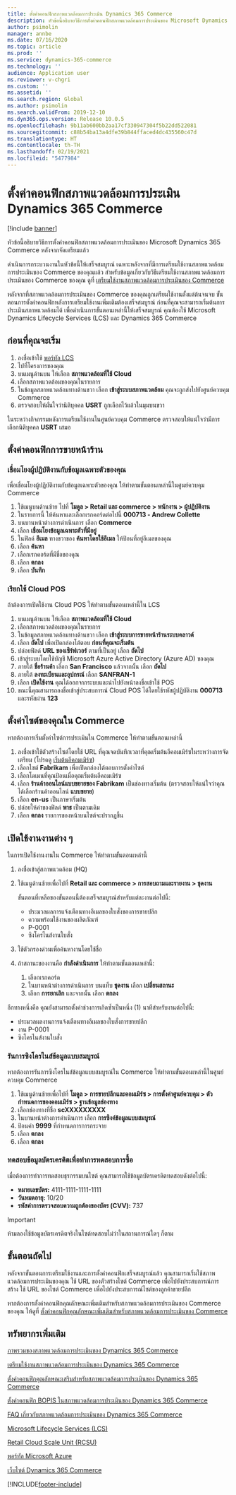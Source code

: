 ```yaml
---
title: ตั้งค่าคอนฟิกสภาพแวดล้อมการประเมิน Dynamics 365 Commerce
description: หัวข้อนี้อธิบายวิธีการตั้งค่าคอนฟิกสภาพแวดล้อมการประเมินของ Microsoft Dynamics 365 Commerce หลังจากจัดเตรียมแล้ว
author: psimolin
manager: annbe
ms.date: 07/16/2020
ms.topic: article
ms.prod: ''
ms.service: dynamics-365-commerce
ms.technology: ''
audience: Application user
ms.reviewer: v-chgri
ms.custom: ''
ms.assetid: ''
ms.search.region: Global
ms.author: psimolin
ms.search.validFrom: 2019-12-10
ms.dyn365.ops.version: Release 10.0.5
ms.openlocfilehash: 9b11ab600bb2aa17cf330947304f5b22dd522081
ms.sourcegitcommit: c88b54ba13a4dfe39b844ffaced4dc435560c47d
ms.translationtype: HT
ms.contentlocale: th-TH
ms.lasthandoff: 02/19/2021
ms.locfileid: "5477984"
---
```

# <a name="configure-a-dynamics-365-commerce-evaluation-environment"></a>ตั้งค่าคอนฟิกสภาพแวดล้อมการประเมิน Dynamics 365 Commerce

[!include [banner](includes/banner.md)]

หัวข้อนี้อธิบายวิธีการตั้งค่าคอนฟิกสภาพแวดล้อมการประเมินของ Microsoft Dynamics 365 Commerce หลังจากจัดเตรียมแล้ว

ดำเนินการกระบวนงานในหัวข้อนี้ให้เสร็จสมบูรณ์ เฉพาะหลังจากที่มีการเตรียมใช้งานสภาพแวดล้อมการประเมินของ Commerce ของคุณแล้ว สำหรับข้อมูลเกี่ยวกับวิธีเตรียมใช้งานสภาพแวดล้อมการประเมินของ Commerce ของคุณ ดูที่ [เตรียมใช้งานสภาพแวดล้อมการประเมินของ Commerce](provisioning-guide.md)

หลังจากที่สภาพแวดล้อมการประเมินของ Commerce ของคุณถูกเตรียมใช้งานตั้งแต่ต้นจนจบ ขั้นตอนการตั้งค่าคอนฟิกหลังการเตรียมใช้งานเพิ่มเติมต้องเสร็จสมบูรณ์ ก่อนที่คุณจะสามารถเริ่มต้นการประเมินสภาพแวดล้อมได้ เพื่อดำเนินการขั้นตอนเหล่านี้ให้เสร็จสมบูรณ์ คุณต้องใช้ Microsoft Dynamics Lifecycle Services (LCS) และ Dynamics 365 Commerce

## <a name="before-you-start"></a>ก่อนที่คุณจะเริ่ม

1. ลงชื่อเข้าใช้ [พอร์ทัล LCS](https://lcs.dynamics.com)
1. ไปที่โครงการของคุณ
1. บนเมนูด้านบน ให้เลือก **สภาพแวดล้อมที่ใช้ Cloud**
1. เลือกสภาพแวดล้อมของคุณในรายการ
1. ในข้อมูลสภาพแวดล้อมทางด้านขวา เลือก **เข้าสู่ระบบสภาพแวดล้อม** คุณจะถูกส่งไปยังศูนย์ควบคุม Commerce
1. ตรวจสอบให้มั่นใจว่านิติบุคคล **USRT** ถูกเลือกไว้แล้วในมุมบนขวา

ในระหว่างกิจกรรมหลังการเตรียมใช้งานในศูนย์ควบคุม Commerce ตรวจสอบให้แน่ใจว่ามีการเลือกนิติบุคคล **USRT** เสมอ

## <a name="configure-the-point-of-sale"></a>ตั้งค่าคอนฟิกการขายหน้าร้าน

### <a name="associate-a-worker-with-your-identity"></a>เชื่อมโยงผู้ปฏิบัติงานกับข้อมูลเฉพาะตัวของคุณ

เพื่อเชื่อมโยงผู้ปฏิบัติงานกับข้อมูลเฉพาะตัวของคุณ ให้ทำตามขั้นตอนเหล่านี้ในศูนย์ควบคุม Commerce

1. ใช้เมนูบนด้านซ้าย ไปที่ **โมดูล \> Retail และ commerce \> พนักงาน \> ผู้ปฏิบัติงาน**
1. ในรายการนี้ ให้ค้นหาและเลือกเรกคอร์ดต่อไปนี้ **000713 - Andrew Collette**
1. บนบานหน้าต่างการดำเนินการ เลือก **Commerce**
1. เลือก **เชื่อมโยงข้อมูลเฉพาะตัวที่มีอยู่**
1. ในฟิลด์ **อีเมล** ทางขวาของ **ค้นหาโดยใช้อีเมล** ให้ป้อนที่อยู่อีเมลของคุณ
1. เลือก **ค้นหา**
1. เลือกเรกคอร์ดที่มีชื่อของคุณ
1. เลือก **ตกลง**
1. เลือก **บันทึก**

### <a name="activate-cloud-pos"></a>เรียกใช้ Cloud POS

ถ้าต้องการเปิดใช้งาน Cloud POS ให้ทำตามขั้นตอนเหล่านี้ใน LCS

1. บนเมนูด้านบน ให้เลือก **สภาพแวดล้อมที่ใช้ Cloud**
1. เลือกสภาพแวดล้อมของคุณในรายการ
1. ในข้อมูลสภาพแวดล้อมทางด้านขวา เลือก **เข้าสู่ระบบการขายหน้าร้านระบบคลาวด์**
1. เลือก **ถัดไป** เพื่อเปิดกล่องโต้ตอบ **ก่อนที่คุณจะเริ่มต้น**
1. ปล่อยฟิลด์ **URL ของเซิร์ฟเวอร์** ตามที่เป็นอยู่ เลือก **ถัดไป**
1. เข้าสู่ระบบโดยใช้บัญชี Microsoft Azure Active Directory (Azure AD) ของคุณ
1. ภายใต้ **ชื่อร้านค้า** เลือก **San Francisco** แล้วจากนั้น เลือก **ถัดไป**
1. ภายใต้ **ลงทะเบียนและอุปกรณ์** เลือก **SANFRAN-1**
1. เลือก **เปิดใช้งาน** คุณได้ออกจากระบบและนำไปยังหน้าลงชื่อเข้าใช้ POS
1. ขณะนี้คุณสามารถลงชื่อเข้าสู่ประสบการณ์ Cloud POS ได้โดยใช้รหัสผู้ปฏิบัติงาน **000713** และรหัสผ่าน **123**

## <a name="set-up-your-site-in-commerce"></a>ตั้งค่าไซต์ของคุณใน Commerce

หากต้องการเริ่มตั้งค่าไซต์การประเมินใน Commerce ให้ทำตามขั้นตอนเหล่านี้

1. ลงชื่อเข้าใช้ตัวสร้างไซต์โดยใช้ URL ที่คุณจดบันทึกเวลาที่คุณเริ่มต้นอีคอมเมิร์ซในระหว่างการจัดเตรียม (โปรดดู [เริ่มต้นอีคอมเมิร์ซ](provisioning-guide.md#initialize-e-commerce))
1. เลือกไซต์ **Fabrikam** เพื่อเปิดกล่องโต้ตอบการตั้งค่าไซต์
1. เลือกโดเมนที่คุณป้อนเมื่อคุณเริ่มต้นอีคอมเมิร์ซ
1. เลือก **ร้านค้าออนไลน์แบบขยายของ Fabrikam** เป็นช่องทางเริ่มต้น (ตรวจสอบให้แน่ใจว่าคุณได้เลือกร้านค้าออนไลน์ **แบบขยาย**)
1. เลือก **en-us** เป็นภาษาเริ่มต้น 
1. ปล่อยให้ค่าของฟิลด์ **พาธ** เป็นตามเดิม
1. เลือก **ตกลง** รายการของหน้าบนไซต์จะปรากฏขึ้น

## <a name="enable-jobs"></a>เปิดใช้งานงานต่าง ๆ

ในการเปิดใช้งานงานใน Commerce ให้ทำตามขั้นตอนเหล่านี้

1. ลงชื่อเข้าสู่สภาพแวดล้อม (HQ)
1. ใช้เมนูด้านซ้ายเพื่อไปที่ **Retail และ commerce \> การสอบถามและรายงาน \> ชุดงาน**

    ขั้นตอนที่เหลือของขั้นตอนนี้ต้องเสร็จสมบูรณ์สำหรับแต่ละงานต่อไปนี้:

    * ประมวลผลการแจ้งเตือนทางอีเมลของใบสั่งของการขายปลีก
    * ความพร้อมใช้งานของผลิตภัณฑ์
    * P-0001
    * ซิงโครไนส์งานใบสั่ง

1. ใช้ตัวกรองด่วนเพื่อค้นหางานโดยใช้ชื่อ
1. ถ้าสถานะของงานคือ **กำลังดำเนินการ** ให้ทำตามขั้นตอนเหล่านี้:

    1. เลือกเรกคอร์ด
    1. ในบานหน้าต่างการดำเนินการ บนแท็บ **ชุดงาน** เลือก **เปลี่ยนสถานะ**
    1. เลือก **การยกเลิก** และจากนั้น เลือก **ตกลง**

อีกทางหนึ่งคือ คุณยังสามารถตั้งค่าช่วงการเกิดซ้ำเป็นหนึ่ง (1) นาทีสำหรับงานต่อไปนี้:

* ประมวลผลงานการแจ้งเตือนทางอีเมลของใบสั่งการขายปลีก
* งาน P-0001
* ซิงโครไนส์งานใบสั่ง

### <a name="run-full-data-synchronization"></a>รันการซิงโครไนส์ข้อมูลแบบสมบูรณ์

หากต้องการรันการซิงโครไนส์ข้อมูลแบบสมบูรณ์ใน Commerce ให้ทำตามขั้นตอนเหล่านี้ในศูนย์ควบคุม Commerce

1. ใช้เมนูด้านซ้ายเพื่อไปที่ **โมดูล \> การขายปลีกและคอมเมิร์ซ \> การตั้งค่าศูนย์ควบคุม \> ตัวกำหนดการของคอมเมิร์ซ \> ฐานข้อมูลช่องทาง**
1. เลือกช่องทางที่ชื่อ **scXXXXXXXXX**
1. ในบานหน้าต่างการดำเนินการ เลือก **การซิงค์ข้อมูลแบบสมบูรณ์**
1. ป้อนค่า **9999** ที่กำหนดการการกระจาย
1. เลือก **ตกลง**
1. เลือก **ตกลง**

### <a name="test-credit-card-information-to-do-test-purchases"></a>ทดสอบข้อมูลบัตรเครดิตเพื่อทำการทดสอบการซื้อ

เมื่อต้องการทำการทดสอบธุรกรรมบนไซต์ คุณสามารถใช้ข้อมูลบัตรเครดิตทดสอบดังต่อไปนี้:

- **หมายเลขบัตร:** 4111-1111-1111-1111
- **วันหมดอายุ:** 10/20
- **รหัสค่าการตรวจสอบความถูกต้องของบัตร (CVV):** 737

> [!IMPORTANT]
> ห้ามลองใช้ข้อมูลบัตรเครดิตจริงในไซต์ทดสอบไม่ว่าในสถานการณ์ใดๆ ก็ตาม

## <a name="next-steps"></a>ขั้นตอนถัดไป

หลังจากขั้นตอนการเตรียมใช้งานและการตั้งค่าคอนฟิกเสร็จสมบูรณ์แล้ว คุณสามารถเริ่มใช้สภาพแวดล้อมการประเมินของคุณ ใช้ URL ของตัวสร้างไซต์ Commerce เพื่อไปยังประสบการณ์การสร้าง ใช้ URL ของไซต์ Commerce เพื่อไปยังประสบการณ์ไซต์ของลูกค้าขายปลีก

หากต้องการตั้งค่าคอนฟิกคุณลักษณะเพิ่มเติมสำหรับสภาพแวดล้อมการประเมินของ Commerce ของคุณ ให้ดูที่ [ตั้งค่าคอนฟิกคุณลักษณะเพิ่มเติมสำหรับสภาพแวดล้อมการประเมินของ Commerce](cpe-optional-features.md)

## <a name="additional-resources"></a>ทรัพยากรเพิ่มเติม

[ภาพรวมของสภาพแวดล้อมการประเมินของ Dynamics 365 Commerce](cpe-overview.md)

[เตรียมใช้งานสภาพแวดล้อมการประเมินของ Dynamics 365 Commerce](provisioning-guide.md)

[ตั้งค่าคอนฟิกคุณลักษณะเสริมสำหรับสภาพแวดล้อมการประเมินของ Dynamics 365 Commerce](cpe-optional-features.md)

[ตั้งค่าคอนฟิก BOPIS ในสภาพแวดล้อมการประเมินของ Dynamics 365 Commerce](cpe-bopis.md)

[FAQ เกี่ยวกับสภาพแวดล้อมการประเมินของ Dynamics 365 Commerce](cpe-faq.md)

[Microsoft Lifecycle Services (LCS)](https://docs.microsoft.com/dynamics365/unified-operations/dev-itpro/lifecycle-services/lcs-user-guide)

[Retail Cloud Scale Unit (RCSU)](https://docs.microsoft.com/business-applications-release-notes/october18/dynamics365-retail/retail-cloud-scale-unit)

[พอร์ทัล Microsoft Azure](https://azure.microsoft.com/features/azure-portal)

[เว็บไซต์ Dynamics 365 Commerce](https://aka.ms/Dynamics365CommerceWebsite)


[!INCLUDE[footer-include](../includes/footer-banner.md)]
